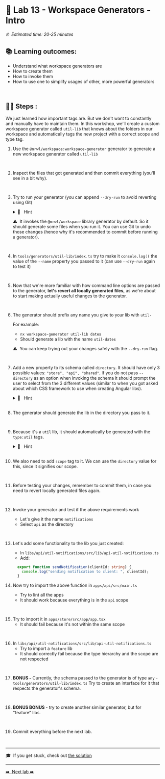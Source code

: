 # 🧸️ Lab 13 - Workspace Generators - Intro

###### ⏰ &nbsp;Estimated time: 20-25 minutes

## 📚 Learning outcomes:

- Understand what workspace generators are
- How to create them
- How to invoke them
- How to use one to simplify usages of other, more powerful generators
<br />

## 🏋️‍♀️ Steps :

We just learned how important tags are. But we don't want to constantly and manually
have to maintain them. In this workshop, we'll create a custom workspace generator
called `util-lib` that knows about the folders in our workspace and automatically tags the new project
with a correct scope and type tag.

1. Use the `@nrwl/workspace:workspace-generator` generator to generate a new
    workspace generator called `util-lib`
<br />

2. Inspect the files that got generated and then commit everything (you'll see in a bit why).
<br />

3. Try to run your generator (you can append `--dry-run` to avoid reverting using Git)

    <details>
    <summary>🐳 &nbsp;&nbsp;Hint</summary>

    Inspect the [Workspace generators docs](https://nx.dev/latest/angular/generators/workspace-generators#workspace-generators)
    for details on how to run it.

    </details>

    ⚠️&nbsp;&nbsp;It invokes the `@nrwl/workspace` library generator by default. So it should generate some files when you run it.
    You can use Git to undo those changes (hence why it's recommended to commit before running a generator).
<br />

4. In `tools/generators/util-lib/index.ts` try to make it `console.log()` the value of the `--name` property you passed to it (can use `--dry-run` again to test it)
<br />

5. Now that we're more familiar with how command line options are passed to the generator,
    **let's revert all locally generated files**, as we're about to start making actually useful changes to the generator.
<br />

6. The generator should prefix any name you give to your lib with `util-`

    For example:

    - `nx workspace-generator util-lib dates`
    - Should generate a lib with the name `util-dates`

    ⚠️&nbsp;&nbsp;You can keep trying out your changes safely with the `--dry-run` flag.️
<br />

7. Add a new property to its schema called `directory`. It should have only 3 possible values:
    `"store", "api", "shared"`. If you do not pass `--directory` as an option when invoking the
    schema it should prompt the user to select from the 3 different values (similar to when you got
    asked about which CSS framework to use when creating Angular libs).

    <details>
    <summary>🐳 &nbsp;&nbsp;Hint</summary>

    [Adding dynamic prompts](https://nx.dev/latest/angular/generators/generator-options#adding-dynamic-prompts)

    </details><br />

8. The generator should generate the lib in the directory you pass to it.
<br />

9. Because it's a `util` lib, it should automatically be generated with the `type:util` tags.

    <details>
    <summary>🐳 &nbsp;&nbsp;Hint</summary>

    Consult the `@nrwl/workspace:lib` [docs](https://nx.dev/latest/angular/workspace/library)
    for possible options you can pass to it.

    </details><br />

10. We also need to add `scope` tag to it. We can use the `directory` value for this, since it signifies our scope.
<br />

11. Before testing your changes, remember to commit them, in case you need to revert
    locally generated files again.
<br />

12. Invoke your generator and test if the above requirements work

    - Let's give it the name `notifications`
    - Select `api` as the directory
<br />

13. Let's add some functionality to the lib you just created:

    - In `libs/api/util-notifications/src/lib/api-util-notifications.ts`
    - Add:

    ```ts
      export function sendNotification(clientId: string) {
        console.log("sending notification to client: ", clientId);
      }
    ```

14. Now try to import the above function in `apps/api/src/main.ts`
    - Try to lint all the apps
    - It should work because everything is in the `api` scope
<br />

15. Try to import it in `apps/store/src/app/app.tsx`
    - It should fail because it's not within the same scope
<br />

16. In `libs/api/util-notifications/src/lib/api-util-notifications.ts`
    - Try to import a `feature` lib
    - It should correctly fail because the type hierarchy and the scope are not respected
<br />

17. **BONUS -** Currently, the schema passed to the generator is of type `any` - `tools/generators/util-lib/index.ts`
    Try to create an interface for it that respects the generator's schema.
<br />

18. **BONUS BONUS** - try to create another similar generator, but for "feature" libs.
<br />

19. Commit everything before the next lab.
<br />

---

🎓&nbsp;&nbsp;If you get stuck, check out [the solution](SOLUTION.md)

---

[➡️ &nbsp;Next lab ➡️](../lab14/LAB.md)
